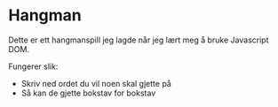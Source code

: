 # Hangman

Dette er ett hangmanspill jeg lagde når jeg lært meg å bruke Javascript DOM.

Fungerer slik:
  * Skriv ned ordet du vil noen skal gjette på
  * Så kan de gjette bokstav for bokstav

